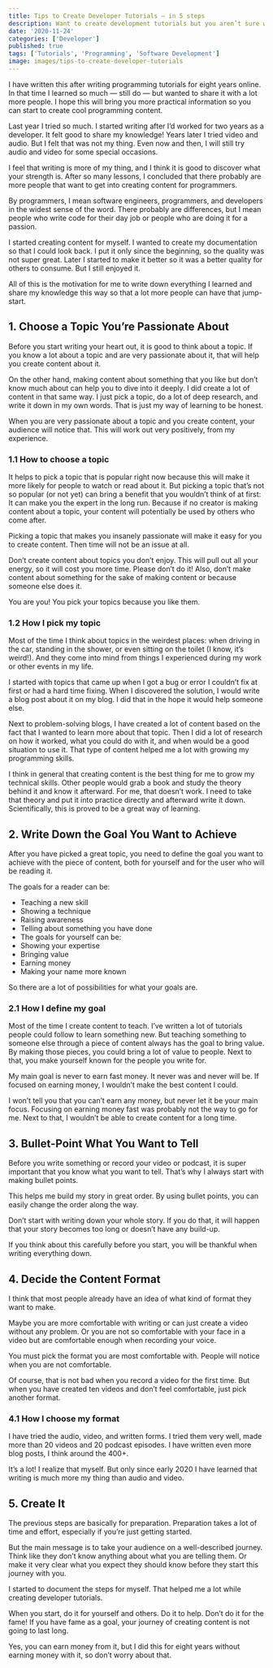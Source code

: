```yaml
---
title: Tips to Create Developer Tutorials — in 5 steps
description: Want to create development tutorials but you aren’t sure where to start? Start here!
date: '2020-11-24'
categories: ['Developer']
published: true
tags: ['Tutorials', 'Programming', 'Software Development']
image: images/tips-to-create-developer-tutorials
---
```


I have written this after writing programming tutorials for eight years online. In that time I learned so much — still do — but wanted to share it with a lot more people. I hope this will bring you more practical information so you can start to create cool programming content.

Last year I tried so much. I started writing after I’d worked for two years as a developer. It felt good to share my knowledge! Years later I tried video and audio. But I felt that was not my thing. Even now and then, I will still try audio and video for some special occasions.

I feel that writing is more of my thing, and I think it is good to discover what your strength is.
After so many lessons, I concluded that there probably are more people that want to get into creating content for programmers.

By programmers, I mean software engineers, programmers, and developers in the widest sense of the word. There probably are differences, but I mean people who write code for their day job or people who are doing it for a passion.

I started creating content for myself. I wanted to create my documentation so that I could look back. I put it only since the beginning, so the quality was not super great. Later I started to make it better so it was a better quality for others to consume. But I still enjoyed it.

All of this is the motivation for me to write down everything I learned and share my knowledge this way so that a lot more people can have that jump-start.

## 1. Choose a Topic You’re Passionate About

Before you start writing your heart out, it is good to think about a topic. If you know a lot about a topic and are very passionate about it, that will help you create content about it.

On the other hand, making content about something that you like but don’t know much about can help you to dive into it deeply. I did create a lot of content in that same way. I just pick a topic, do a lot of deep research, and write it down in my own words. That is just my way of learning to be honest.

When you are very passionate about a topic and you create content, your audience will notice that. This will work out very positively, from my experience.

### 1.1 How to choose a topic

It helps to pick a topic that is popular right now because this will make it more likely for people to watch or read about it. But picking a topic that’s not so popular (or not yet) can bring a benefit that you wouldn’t think of at first: It can make you the expert in the long run. Because if no creator is making content about a topic, your content will potentially be used by others who come after.

Picking a topic that makes you insanely passionate will make it easy for you to create content. Then time will not be an issue at all.

Don’t create content about topics you don’t enjoy. This will pull out all your energy, so it will cost you more time. Please don’t do it! Also, don’t make content about something for the sake of making content or because someone else does it.

You are you! You pick your topics because you like them.

### 1.2 How I pick my topic

Most of the time I think about topics in the weirdest places: when driving in the car, standing in the shower, or even sitting on the toilet (I know, it’s weird!). And they come into mind from things I experienced during my work or other events in my life.

I started with topics that came up when I got a bug or error I couldn’t fix at first or had a hard time fixing. When I discovered the solution, I would write a blog post about it on my blog. I did that in the hope it would help someone else.

Next to problem-solving blogs, I have created a lot of content based on the fact that I wanted to learn more about that topic. Then I did a lot of research on how it worked, what you could do with it, and when would be a good situation to use it. That type of content helped me a lot with growing my programming skills.

I think in general that creating content is the best thing for me to grow my technical skills. Other people would grab a book and study the theory behind it and know it afterward. For me, that doesn’t work. I need to take that theory and put it into practice directly and afterward write it down. Scientifically, this is proved to be a great way of learning.

<GrammarlySquareGridItem></GrammarlySquareGridItem>

## 2. Write Down the Goal You Want to Achieve

After you have picked a great topic, you need to define the goal you want to achieve with the piece of content, both for yourself and for the user who will be reading it.

The goals for a reader can be:

- Teaching a new skill
- Showing a technique
- Raising awareness
- Telling about something you have done
- The goals for yourself can be:
- Showing your expertise
- Bringing value
- Earning money
- Making your name more known

So there are a lot of possibilities for what your goals are.

### 2.1 How I define my goal

Most of the time I create content to teach. I’ve written a lot of tutorials people could follow to learn something new. But teaching something to someone else through a piece of content always has the goal to bring value.
By making those pieces, you could bring a lot of value to people. Next to that, you make yourself known for the people you write for.

My main goal is never to earn fast money. It never was and never will be. If focused on earning money, I wouldn’t make the best content I could.

I won’t tell you that you can’t earn any money, but never let it be your main focus. Focusing on earning money fast was probably not the way to go for me. Next to that, I wouldn’t be able to create content for a long time.

## 3. Bullet-Point What You Want to Tell

Before you write something or record your video or podcast, it is super important that you know what you want to tell. That’s why I always start with making bullet points.

This helps me build my story in great order. By using bullet points, you can easily change the order along the way.

Don’t start with writing down your whole story. If you do that, it will happen that your story becomes too long or doesn’t have any build-up.

If you think about this carefully before you start, you will be thankful when writing everything down.

## 4. Decide the Content Format

I think that most people already have an idea of what kind of format they want to make.

Maybe you are more comfortable with writing or can just create a video without any problem. Or you are not so comfortable with your face in a video but are comfortable enough when recording your voice.

You must pick the format you are most comfortable with. People will notice when you are not comfortable.

Of course, that is not bad when you record a video for the first time. But when you have created ten videos and don’t feel comfortable, just pick another format.

### 4.1 How I choose my format

I have tried the audio, video, and written forms. I tried them very well, made more than 20 videos and 20 podcast episodes. I have written even more blog posts, I think around the 400+.

It’s a lot! I realize that myself. But only since early 2020 I have learned that writing is much more my thing than audio and video.

## 5. Create It

The previous steps are basically for preparation. Preparation takes a lot of time and effort, especially if you’re just getting started.

But the main message is to take your audience on a well-described journey. Think like they don’t know anything about what you are telling them. Or make it very clear what you expect they should know before they start this journey with you.

I started to document the steps for myself. That helped me a lot while creating developer tutorials.

When you start, do it for yourself and others. Do it to help. Don’t do it for the fame! If you have fame as a goal, your journey of creating content is not going to last long.

Yes, you can earn money from it, but I did this for eight years without earning money with it, so don’t worry about that.